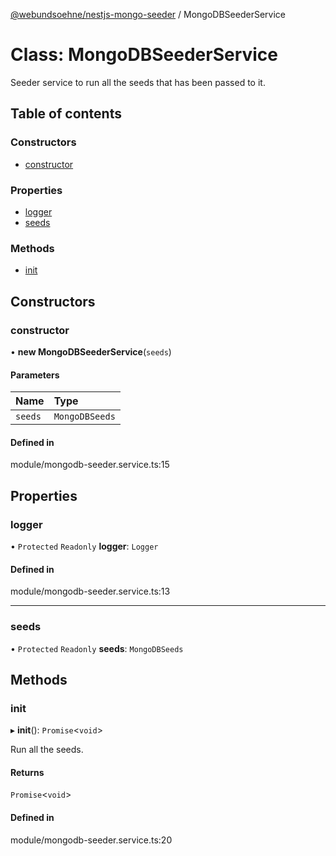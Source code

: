 [@webundsoehne/nestjs-mongo-seeder](../README.md) / MongoDBSeederService

# Class: MongoDBSeederService

Seeder service to run all the seeds that has been passed to it.

## Table of contents

### Constructors

- [constructor](MongoDBSeederService.md#constructor)

### Properties

- [logger](MongoDBSeederService.md#logger)
- [seeds](MongoDBSeederService.md#seeds)

### Methods

- [init](MongoDBSeederService.md#init)

## Constructors

### constructor

• **new MongoDBSeederService**(`seeds`)

#### Parameters

| Name    | Type           |
| :------ | :------------- |
| `seeds` | `MongoDBSeeds` |

#### Defined in

module/mongodb-seeder.service.ts:15

## Properties

### logger

• `Protected` `Readonly` **logger**: `Logger`

#### Defined in

module/mongodb-seeder.service.ts:13

---

### seeds

• `Protected` `Readonly` **seeds**: `MongoDBSeeds`

## Methods

### init

▸ **init**(): `Promise`<`void`\>

Run all the seeds.

#### Returns

`Promise`<`void`\>

#### Defined in

module/mongodb-seeder.service.ts:20
